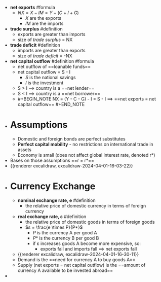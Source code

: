 - **net exports** #formula
	- $NX = X - IM = Y - (C + I + G)$
		- *X* are the exports
		- *IM* are the imports
- **trade surplus** #definition
	- exports are greater than imports
	- size of *trade surplus* = NX
- **trade deficit** #definition
	- imports are greater than exports
	- size of *trade deficit* = -NX
- **net capital outflow** #definition #formula
	- net outflow of ==loanable funds==
	- net capital outflow = S - I
		- *S* is the national savings
		- *I* is the investment
	- S > I $\implies$ country is a ==net lender==
	- S < I $\implies$ country is a ==net borrower==
	- #+BEGIN_NOTE
	  NX = (Y - C - G) - I = S - I
	  $\implies$ ==net exports = net capital outflow==
	  #+END_NOTE
- # Assumptions
	- Domestic and foreign bonds are perfect substitutes
	- **Perfect capital mobility** - no restrictions on international trade in assets
	- Economy is small (does not affect global interest rate, denoted r*)
- Bases on those assumptions ==r = r*==
- {{renderer excalidraw, excalidraw-2024-04-01-16-03-22}}
- # Currency Exchange
	- **nominal exchange rate, e** #definition
		- the relative price of domestic currency in terms of foreign currency
	- **real exchange rate, ε** #definition
		- the relative price of domestic goods in terms of foreign goods
		- $ε = \frac{e \times P}{P*}$
			- *P* is the currency A per good A
			- *P** is the currency B per good B
			- if ε increases goods A become more expensive, so:
				- exports fall and imports fall $\implies$ net exports fall
	- {{renderer excalidraw, excalidraw-2024-04-01-16-30-11}}
	- Demand is the ==need for currency A to buy goods A==
	- Supply (net exports = net capital outflow) is the ==amount of currency A available to be invested abroad==
-